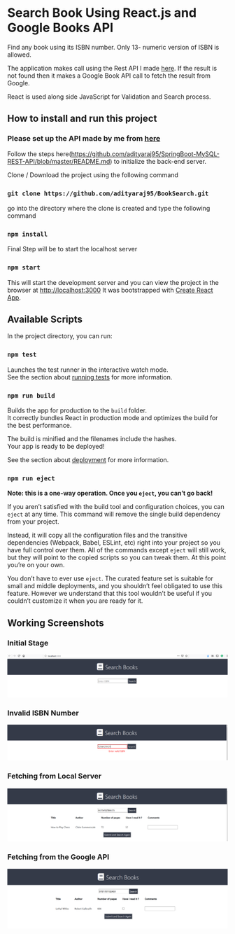 # Search Book Using React.js and Google Books API

Find any book using its ISBN number. Only 13- numeric version of ISBN is allowed.

The application makes call using the Rest API I made [here](https://github.com/adityaraj95/SpringBoot-MySQL-REST-API). If the result is not found then it makes a Google Book API call to fetch the result from Google.

React is used along side JavaScript for Validation and Search process.


## How to install and run this project

### Please set up the API made by me from [here](https://github.com/adityaraj95/SpringBoot-MySQL-REST-API)

Follow the steps here(https://github.com/adityaraj95/SpringBoot-MySQL-REST-API/blob/master/README.md) to initialize the back-end server.

Clone / Download the project using the following command

### `git clone https://github.com/adityaraj95/BookSearch.git`

go into the directory where the clone is created and type the following command

### `npm install`

Final Step will be to start the localhost server

### `npm start`

This will start the development server and you can view the project in the browser at [http://localhost:3000](http://localhost:3000)
It was bootstrapped with [Create React App](https://github.com/facebook/create-react-app).

## Available Scripts

In the project directory, you can run:

### `npm test`

Launches the test runner in the interactive watch mode.<br>
See the section about [running tests](https://facebook.github.io/create-react-app/docs/running-tests) for more information.

### `npm run build`

Builds the app for production to the `build` folder.<br>
It correctly bundles React in production mode and optimizes the build for the best performance.

The build is minified and the filenames include the hashes.<br>
Your app is ready to be deployed!

See the section about [deployment](https://facebook.github.io/create-react-app/docs/deployment) for more information.

### `npm run eject`

**Note: this is a one-way operation. Once you `eject`, you can’t go back!**

If you aren’t satisfied with the build tool and configuration choices, you can `eject` at any time. This command will remove the single build dependency from your project.

Instead, it will copy all the configuration files and the transitive dependencies (Webpack, Babel, ESLint, etc) right into your project so you have full control over them. All of the commands except `eject` will still work, but they will point to the copied scripts so you can tweak them. At this point you’re on your own.

You don’t have to ever use `eject`. The curated feature set is suitable for small and middle deployments, and you shouldn’t feel obligated to use this feature. However we understand that this tool wouldn’t be useful if you couldn’t customize it when you are ready for it.

## Working Screenshots

### Initial Stage

![Valid ISBN](https://github.com/adityaraj95/BookSearch/blob/master/src/Components/Search.PNG)

### Invalid ISBN Number

![Invalid ISBN TEST](https://github.com/adityaraj95/BookSearch/blob/master/src/Components/invalidISBN.PNG)

### Fetching from Local Server

![Valid ISBN From Local Server](https://github.com/adityaraj95/BookSearch/blob/master/src/Components/LocalDB.PNG)

### Fetching from the Google API

![Valid ISBN from Google API](https://github.com/adityaraj95/BookSearch/blob/master/src/Components/GoogleAPI.PNG)
